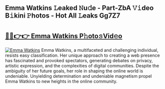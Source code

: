 ## Emma Watkins 𝙻eaked 𝙽u𝚍e - Part-ZbA 𝚅𝚒deo B𝚒kini 𝙿hotos - Hot All 𝙻eaks Gg7Z7

# <h2><a href="http://ld6413.urlbe.top/?page=Emma+Watkins">🔗🔗👉👉 Emma Watkins P𝚑oto𝚜Vid𝚎o</a></h2>

[![Emma Watkins](https://i.imgur.com/eBuTRDB.gif)](http://ld6413.urlbe.top/?page=Emma+Watkins)
Emma Watkins, a multifaceted and challenging individual, resists easy classification. Her unique approach to creating a web presence has fascinated and provoked spectators, generating debates on privacy, artistic expression, and the complexities of digital communities. Despite the ambiguity of her future goals, her role in shaping the online world is undeniable. Unyielding determination and undeniable magnetism propel Emma Watkins to new heights in the online community.
